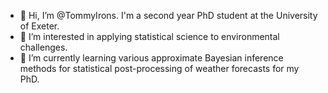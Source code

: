 - 👋 Hi, I’m @TommyIrons. I'm a second year PhD student at the University of Exeter.
- 👀 I’m interested in applying statistical science to environmental challenges.
- 🌱 I’m currently learning various approximate Bayesian inference methods for statistical post-processing of weather forecasts for my PhD.

<!---
TommyIrons/TommyIrons is a ✨ special ✨ repository because its `README.md` (this file) appears on your GitHub profile.
You can click the Preview link to take a look at your changes.
--->
